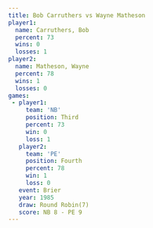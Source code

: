 ```yaml
---
title: Bob Carruthers vs Wayne Matheson
player1:               
  name: Carruthers, Bob
  percent: 73          
  wins: 0              
  losses: 1            
player2:               
  name: Matheson, Wayne
  percent: 78          
  wins: 1              
  losses: 0            
games:
 - player1:         
     team: 'NB'     
     position: Third
     percent: 73    
     win: 0         
     loss: 1        
   player2:          
     team: 'PE'      
     position: Fourth
     percent: 78     
     win: 1          
     loss: 0         
   event: Brier        
   year: 1985          
   draw: Round Robin(7)
   score: NB 8 - PE 9  
---
```


